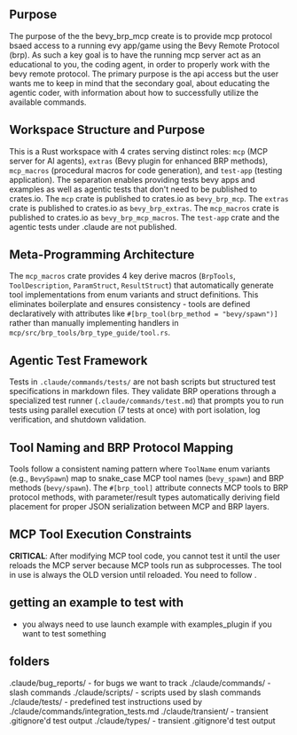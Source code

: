 ## Purpose
The purpose of the the bevy_brp_mcp create is to provide mcp protocol bsaed access to a running evy app/game using the Bevy Remote Protocol (brp).  As such a key goal is to have the running mcp server act as an educational to you, the coding agent, in order to properly work with the bevy remote protocol. The primary purpose is the api access but the user wants me to keep in mind that the secondary goal, about educating the agentic coder, with information about how to successfully utilize the available commands.

## Workspace Structure and Purpose
This is a Rust workspace with 4 crates serving distinct roles: `mcp` (MCP server for AI agents), `extras` (Bevy plugin for enhanced BRP methods), `mcp_macros` (procedural macros for code generation), and `test-app` (testing application). The separation enables providing tests bevy apps and examples as well as agentic tests that don't need to be published to crates.io.  The `mcp` crate is published to crates.io as `bevy_brp_mcp`. The `extras` crate is published to crates.io as `bevy_brp_extras`. The `mcp_macros` crate is published to crates.io as `bevy_brp_mcp_macros`. The `test-app` crate and the agentic tests under .claude are not published.

## Meta-Programming Architecture
The `mcp_macros` crate provides 4 key derive macros (`BrpTools`, `ToolDescription`, `ParamStruct`, `ResultStruct`) that automatically generate tool implementations from enum variants and struct definitions. This eliminates boilerplate and ensures consistency - tools are defined declaratively with attributes like `#[brp_tool(brp_method = "bevy/spawn")]` rather than manually implementing handlers in `mcp/src/brp_tools/brp_type_guide/tool.rs`.

## Agentic Test Framework
Tests in `.claude/commands/tests/` are not bash scripts but structured test specifications in markdown files. They validate BRP operations through a specialized test runner (`.claude/commands/test.md`) that prompts you to run tests using parallel execution (7 tests at once) with port isolation, log verification, and shutdown validation.

## Tool Naming and BRP Protocol Mapping
Tools follow a consistent naming pattern where `ToolName` enum variants (e.g., `BevySpawn`) map to snake_case MCP tool names (`bevy_spawn`) and BRP methods (`bevy/spawn`). The `#[brp_tool]` attribute connects MCP tools to BRP protocol methods, with parameter/result types automatically deriving field placement for proper JSON serialization between MCP and BRP layers.

## MCP Tool Execution Constraints
**CRITICAL**: After modifying MCP tool code, you cannot test it until the user reloads the MCP server because MCP tools run as subprocesses. The tool in use is always the OLD version until reloaded. You need to follow <McpEditProcedure/>.

## getting an example to test with
- you always need to use launch example with examples_plugin if you want to test something

## folders
.claude/bug_reports/ - for bugs we want to track
./claude/commands/ - slash commands
./claude/scripts/ - scripts used by slash commands
./claude/tests/ - predefined test instructions used by ./claude/commands/integration_tests.md
./claude/transient/ - transient .gitignore'd test output
./claude/types/ - transient .gitignore'd test output
